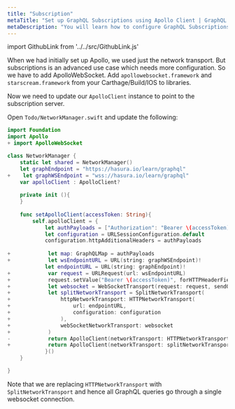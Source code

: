 ```yaml
---
title: "Subscription"
metaTitle: "Set up GraphQL Subscriptions using Apollo Client | GraphQL iOS Apollo Tutorial"
metaDescription: "You will learn how to configure GraphQL Subscriptions using iOS Apollo Client by installing dependencies like apollowebsocket.framework, starscream.framework. This will also have authorization token setup"
---
```


import GithubLink from '../../src/GithubLink.js'

When we had initially set up Apollo, we used just the network transport. But subscriptions is an advanced use case which needs more configuration. So we have to add ApolloWebSocket. Add `apollowebsocket.framework` and `starscream.framework` from your Carthage/Build/IOS to libraries.

Now we need to update our `ApolloClient` instance to point to the subscription server.

Open `Todo/NetworkManager.swift` and update the following:

<GithubLink link="https://github.com/hasura/learn-graphql/blob/master/tutorials/mobile/ios-apollo/app-final/Todo/NetworkManager.swift" text="Todo/NetworkManager.swift" />

```swift
import Foundation
import Apollo
+ import ApolloWebSocket

class NetworkManager {
    static let shared = NetworkManager()
    let graphEndpoint = "https://hasura.io/learn/graphql"
+    let graphWSEndpoint = "wss://hasura.io/learn/graphql"
    var apolloClient : ApolloClient?
    
    private init (){
    }
    
    func setApolloClient(accessToken: String){
        self.apolloClient = {
            let authPayloads = ["Authorization": "Bearer \(accessToken)"]
            let configuration = URLSessionConfiguration.default
            configuration.httpAdditionalHeaders = authPayloads
            
+            let map: GraphQLMap = authPayloads
+            let wsEndpointURL = URL(string: graphWSEndpoint)!
            let endpointURL = URL(string: graphEndpoint)!
+            var request = URLRequest(url: wsEndpointURL)
+            request.setValue("Bearer \(accessToken)", forHTTPHeaderField: "Authorization")
+            let websocket = WebSocketTransport(request: request, sendOperationIdentifiers: false, reconnectionInterval: 30000, connectingPayload: map)
+            let splitNetworkTransport = SplitNetworkTransport(
+                httpNetworkTransport: HTTPNetworkTransport(
+                    url: endpointURL,
+                    configuration: configuration
+                ),
+                webSocketNetworkTransport: websocket
+            )
-            return ApolloClient(networkTransport: HTTPNetworkTransport(url: endpointURL, configuration: configuration))
+            return ApolloClient(networkTransport: splitNetworkTransport)
            }()
    }

}
```

Note that we are replacing `HTTPNetworkTransport` with `SplitNetworkTransport` and hence all GraphQL queries go through a single websocket connection.
